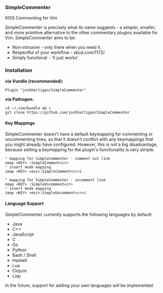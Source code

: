### SimpleCommenter

KISS Commenting for Vim

SimpleCommenter is precisely what its name suggests - a simpler, smaller, and
more primitive alternative to the other commentary plugins available for Vim.
SimpleCommenter aims to be:

* Non-intrusive - only there when you need it.
* Respectful of your workflow - xkcd.com/1172/
* Simply functional - 'it just works'

### Installation

**via Vundle (recommended):**
```
Plugin "joshhartigan/SimpleCommenter"
```

**via Pathogen:**
```
cd ~/.vim/bundle && \
git clone https://github.com/joshhartigan/SimpleCommenter
```

#### Key Mappings

SimpleCommenter doesn't have a default keymapping for commenting or
uncommenting lines, so that it doesn't conflict with any keymappings that you
might already have configured.
However, this is not a big disadvantage, because setting a keymapping for the
plugin's functionality is very simple.

```vim
" mapping for SimpleCommenter - comment out line
nmap <KEY> :SimpleComment<cr>
" insert mode mapping
imap <KEY> <esc>:SimpleComment<cr>i

" mapping for SimpleCommenter - uncomment line
nmap <KEY> :SimpleUncomment<cr>
" insert mode mapping
imap <KEY> <esc>:SimpleUncomment<cr>i
```

#### Language Support

SimpleCommenter currently supports the following languages by default:

* Java
* C++
* JavaScript
* C
* Go
* Python
* Bash / Shell
* Haskell
* Lua
* Clojure
* Lisp

In the future, support for adding your own languages will be implemented.
